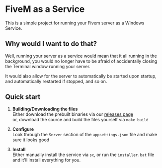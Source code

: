 # FiveM as a Service

This is a simple project for running your Fivem server as a Windows Service.

## Why would I want to do that?

Well, running your server as a service would mean that it all running in the
background, you would no longer have to be afraid of accidentally closing the
Terminal window running your server.

It would also allow for the server to automatically be started upon startup, and
automatically restarted if stopped, and so on.

## Quick start

1. **Building/Downloading the files**
  <br/>Either download the prebuilt binaries via our [releases page](https://github.com/Z3rio/fivem-as-service/releases)
  <br/>or, download the source and build the files yourself via `make build`

2. **Configure**
  <br/>Look through the `Server` section of the `appsettings.json` file and make sure it looks good

3. **Install**
  <br/>Either manually install the service via `sc`, or run the `installer.bat` file and it'll install everything for you.
